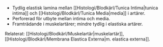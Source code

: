 
- Tydlig elastisk lamina mellan [[Histologi/Blodkärl/Tunica Intima|tunica intima]] och [[Histologi/Blodkärl/Tunica Media|media]] i artärer.  
- Perforerad för utbyte mellan intima och media.  
- Framträdande i muskelartärer; mindre tydlig i elastiska artärer.

Relaterat: [[Histologi/Blodkärl/Muskelartär|muskelartär]], [[Histologi/Blodkärl/Membrana Elastica Externa|m. elastica externa]].
